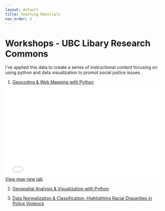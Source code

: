 ```yaml
---
layout: default
title: Teaching Materials
nav_order: 3
---
```


# Workshops - UBC Libary Research Commons

 I've applied this data to create a series of instructional content focusing on using python and data visualization to promot social justice issues.

 1) [Geocoding & Web Mapping with Python](https://ubc-library-rc.github.io/Geocoding-Web-Mapping-with-Python/)

<div style="overflow: hidden;
  padding-top: 56.25%;
  position: relative">
  <iframe src="PoliceViolenceIncidents.html" title="Processes" scrolling="no" frameborder="0"
    style="border: 0;
   height: 100%;
   left: 0;
   position: absolute;
   top: 0;
   width: 100%;">
   <p>Your browser does not support iframes.</p>
 </iframe>
</div>
<a href="PoliceViolenceIncidents.html" target="_blank">View map new tab</a>

 2) [Geospatial Analysis & Visualization with Python](https://ubc-library-rc.github.io/Geospatial-Analysis-Visualization-with-Python/)
 
 3) [Data Normalization & Classification: Highlighting Racial Disparities in Police Violence](https://ubc-lib-geo.github.io/Data-Normalization-Classification/)


